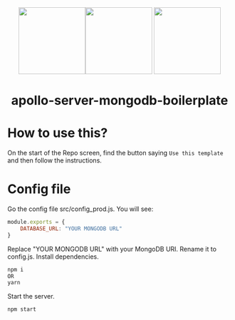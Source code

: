 <div align="center"><a href="https://graphql.org"><img src="https://upload.wikimedia.org/wikipedia/commons/thumb/1/17/GraphQL_Logo.svg/2048px-GraphQL_Logo.svg.png" width="150" /></a><a href="https://mongodb.com"><img src="https://cdn.iconscout.com/icon/free/png-256/mongodb-3629612-3032310.png" width="150" /></a> <a href="https://www.apollographql.com/"><img src="https://iconape.com/wp-content/files/ke/21383/svg/apollo-graphql-compact.svg" width="150" /></a>
<br /> <h1>apollo-server-mongodb-boilerplate</h1></div>

# How to use this?
On the start of the Repo screen, find the button saying `Use this template` and then follow the instructions.

# Config file
Go the config file src/config_prod.js. You will see:
```javascript
module.exports = {
    DATABASE_URL: "YOUR MONGODB URL"
}
```
Replace "YOUR MONGODB URL" with your MongoDB URI.
Rename it to config.js.
Install dependencies.
```bash
npm i 
OR
yarn
```
Start the server.
```bash
npm start
```